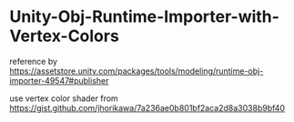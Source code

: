 # Unity-Obj-Runtime-Importer-with-Vertex-Colors


reference by https://assetstore.unity.com/packages/tools/modeling/runtime-obj-importer-49547#publisher

use vertex color shader from https://gist.github.com/jhorikawa/7a236ae0b801bf2aca2d8a3038b9bf40